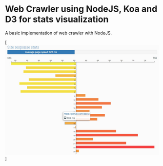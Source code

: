 # Web Crawler using NodeJS, Koa and D3 for stats visualization
A basic implementation of web crawler with NodeJS.

 [![N|Solid](https://raw.githubusercontent.com/sherlaimov/new-crawler/master/stats-viz-example.jpg)]
